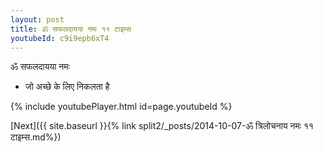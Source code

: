 ```yaml
---
layout: post
title: ॐ सफलदायया नमः ११ टाइम्स
youtubeId: c9i9epb6xT4
---
```

 
 
 ॐ सफलदायया नमः  
 
 -  जो अच्छे के लिए निकलता है 
 
  
 
  
 
 
 
 
 
 


{% include youtubePlayer.html id=page.youtubeId %}
 
[Next]({{ site.baseurl }}{% link  split2/_posts/2014-10-07-ॐ त्रिलोचनाय नमः ११ टाइम्स.md%})
 
